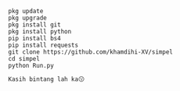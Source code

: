     pkg update
    pkg upgrade
    pkg install git
    pkg install python
    pip install bs4
    pip install requests 
    git clone https://github.com/khamdihi-XV/simpel
    cd simpel
    python Run.py

    Kasih bintang lah ka😗
